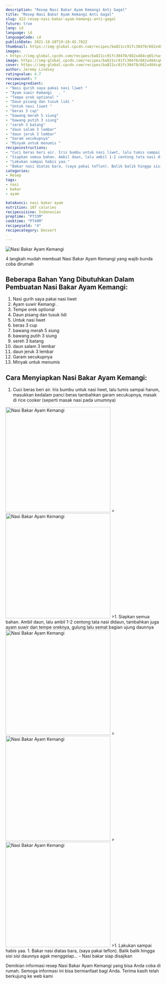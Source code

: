 ```yaml
---
description: "Resep Nasi Bakar Ayam Kemangi Anti Gagal"
title: "Resep Nasi Bakar Ayam Kemangi Anti Gagal"
slug: 422-resep-nasi-bakar-ayam-kemangi-anti-gagal
future: true
lang: id
language: id
languageCode: id
publishDate: 2021-10-28T19:10:45.782Z 
thumbnail: https://img-global.cpcdn.com/recipes/ba821cc91fc30470/682x484cq65/nasi-bakar-ayam-kemangi-foto-resep-utama.png
images:
- https://img-global.cpcdn.com/recipes/ba821cc91fc30470/682x484cq65/nasi-bakar-ayam-kemangi-foto-resep-utama.png
image: https://img-global.cpcdn.com/recipes/ba821cc91fc30470/682x484cq65/nasi-bakar-ayam-kemangi-foto-resep-utama.png
cover: https://img-global.cpcdn.com/recipes/ba821cc91fc30470/682x484cq65/nasi-bakar-ayam-kemangi-foto-resep-utama.png
author: Jeremy Lindsey
ratingvalue: 4.7
reviewcount: 7
recipeingredient:
- "Nasi gurih saya pakai nasi liwet "
- "Ayam suwir Kemangi   . "
- "Tempe orek optional "
- "Daun pisang dan tusuk lidi "
- "Untuk nasi liwet "
- "beras 3 cup"
- "bawang merah 5 siung"
- "bawang putih 3 siung"
- "sereh 3 batang"
- "daun salam 3 lembar"
- "daun jeruk 3 lembar"
- "Garam secukupnya"
- "Minyak untuk menumis "
recipeinstructions:
- "Cuci beras beri air. Iris bumbu untuk nasi liwet, lalu tumis sampai harum, masukkan kedalam panci beras tambahkan garam secukupnya, masak di rice cooker (seperti masak nasi pada umumnya)"
- "Siapkan semua bahan. Ambil daun, lalu ambil 1-2 centong tata nasi didaun, tambahkan juga ayam suwir dan tempe oreknya, gulung lalu semat bagian ujung daunnya"
- "Lakukan sampai habis yaa."
- "Bakar nasi diatas bara, (saya pakai teflon). Balik balik hingga sisi sisi daunnya agak menggelap...  Nasi bakar siap disajikan"
categories:
- Resep
tags:
- nasi
- bakar
- ayam

katakunci: nasi bakar ayam 
nutrition: 187 calories
recipecuisine: Indonesian
preptime: "PT33M"
cooktime: "PT49M"
recipeyield: "4"
recipecategory: Dessert
. 
---
```



![Nasi Bakar Ayam Kemangi](https://img-global.cpcdn.com/recipes/ba821cc91fc30470/682x484cq65/nasi-bakar-ayam-kemangi-foto-resep-utama.png)

4 langkah mudah membuat  Nasi Bakar Ayam Kemangi yang wajib bunda coba dirumah

<!--inarticleads1-->

## Beberapa Bahan Yang Dibutuhkan Dalam Pembuatan Nasi Bakar Ayam Kemangi:

1. Nasi gurih saya pakai nasi liwet 
1. Ayam suwir Kemangi   . 
1. Tempe orek optional 
1. Daun pisang dan tusuk lidi 
1. Untuk nasi liwet 
1. beras 3 cup
1. bawang merah 5 siung
1. bawang putih 3 siung
1. sereh 3 batang
1. daun salam 3 lembar
1. daun jeruk 3 lembar
1. Garam secukupnya
1. Minyak untuk menumis 



<!--inarticleads2-->

## Cara Menyiapkan Nasi Bakar Ayam Kemangi:

1. Cuci beras beri air. Iris bumbu untuk nasi liwet, lalu tumis sampai harum, masukkan kedalam panci beras tambahkan garam secukupnya, masak di rice cooker (seperti masak nasi pada umumnya)
<img class="lazyload" data-src="https://img-global.cpcdn.com/steps/b5964bf71b800100/160x128cq70/nasi-bakar-ayam-kemangi-langkah-memasak-1-foto.png" alt="Nasi Bakar Ayam Kemangi" width="340" height="340">
><img class="lazyload" data-src="https://img-global.cpcdn.com/steps/9f2ae27c9e914976/160x128cq70/nasi-bakar-ayam-kemangi-langkah-memasak-1-foto.png" alt="Nasi Bakar Ayam Kemangi" width="340" height="340">
>1. Siapkan semua bahan. Ambil daun, lalu ambil 1-2 centong tata nasi didaun, tambahkan juga ayam suwir dan tempe oreknya, gulung lalu semat bagian ujung daunnya
<img class="lazyload" data-src="https://img-global.cpcdn.com/steps/94dab3a2033b8ad4/160x128cq70/nasi-bakar-ayam-kemangi-langkah-memasak-2-foto.png" alt="Nasi Bakar Ayam Kemangi" width="340" height="340">
><img class="lazyload" data-src="https://img-global.cpcdn.com/steps/4970c9ec2384e5e7/160x128cq70/nasi-bakar-ayam-kemangi-langkah-memasak-2-foto.png" alt="Nasi Bakar Ayam Kemangi" width="340" height="340">
><img class="lazyload" data-src="https://img-global.cpcdn.com/steps/97541f0ce49c80e8/160x128cq70/nasi-bakar-ayam-kemangi-langkah-memasak-2-foto.png" alt="Nasi Bakar Ayam Kemangi" width="340" height="340">
>1. Lakukan sampai habis yaa.
1. Bakar nasi diatas bara, (saya pakai teflon). Balik balik hingga sisi sisi daunnya agak menggelap...  - Nasi bakar siap disajikan




Demikian informasi  resep Nasi Bakar Ayam Kemangi   yang bisa Anda coba di rumah. Semoga informasi ini bisa bermanfaat bagi Anda. Terima kasih telah berkujung ke web kami
